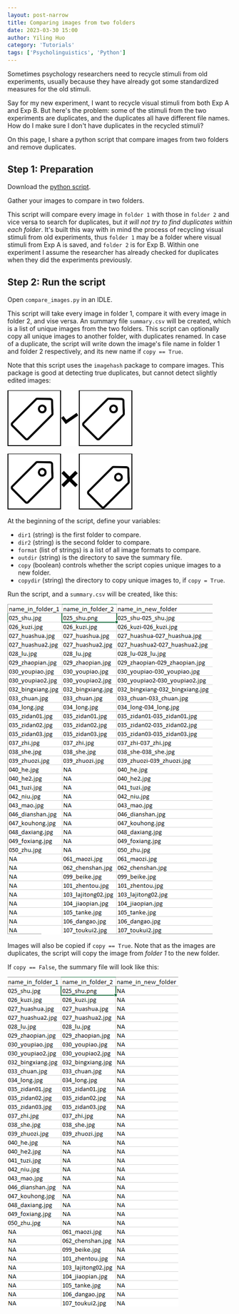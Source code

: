 ```yaml
---
layout: post-narrow
title: Comparing images from two folders
date: 2023-03-30 15:00
author: Yiling Huo
category: 'Tutorials'
tags: ['Psycholinguistics', 'Python']
---
```


Sometimes psychology researchers need to recycle stimuli from old experiments, usually because they have already got some standardized measures for the old stimuli. 

Say for my new experiment, I want to recycle visual stimuli from both Exp A and Exp B. But here's the problem: some of the stimuli from the two experiments are duplicates, and the duplicates all have different file names. How do I make sure I don't have duplicates in the recycled stimuli?

On this page, I share a python script that compare images from two folders and remove duplicates. 

<!--excerpt-->

## Step 1: Preparation

Download the <a href="/files/resources/python/compare_images.py" download>python script</a>.

Gather your images to compare in two folders. 

This script will compare every image in `folder 1` with those in `folder 2`  and vice versa to search for duplicates, but *it will not try to find duplicates within each folder*. It's built this way with in mind the process of recycling visual stimuli from old experiments, thus `folder 1` may be a folder where visual stimuli from Exp A is saved, and `folder 2` is for Exp B. Within one experiment I assume the researcher has already checked for duplicates when they did the experiments previously. 

## Step 2: Run the script

Open `compare_images.py` in an IDLE.

This script will take every image in folder 1, compare it with every image in folder 2, and vise versa. An summary file `summary.csv` will be created, which is a list of unique images from the two folders. This script can optionally copy all unique images to another folder, with duplicates renamed. In case of a duplicate, the script will write down the image's file name in folder 1 and folder 2 respectively, and its new name if `copy == True`.

Note that this script uses the `imagehash` package to compare images. This package is good at detecting true duplicates, but cannot detect slightly edited images:

![good](/images/tutorials/compare_img/good.png) 

![bad](/images/tutorials/compare_img/bad.png)

At the beginning of the script, define your variables:

- `dir1` (string) is the first folder to compare.
- `dir2` (string) is the second folder to compare.
- `format` (list of strings) is a list of all image formats to compare. 
- `outdir` (string) is the directory to save the summary file.
- `copy` (boolean) controls whether the script copies unique images to a new folder. 
- `copydir` (string) the directory to copy unique images to, if `copy = True`. 

Run the script, and a `summary.csv` will be created, like this:

![summary-true](/images/tutorials/compare_img/summary-true.png)

Images will also be copied if `copy == True`. Note that as the images are duplicates, the script will copy the image from *folder 1* to the new folder. 

If `copy == False`, the summary file will look like this:

![summary-false](/images/tutorials/compare_img/summary-false.png)